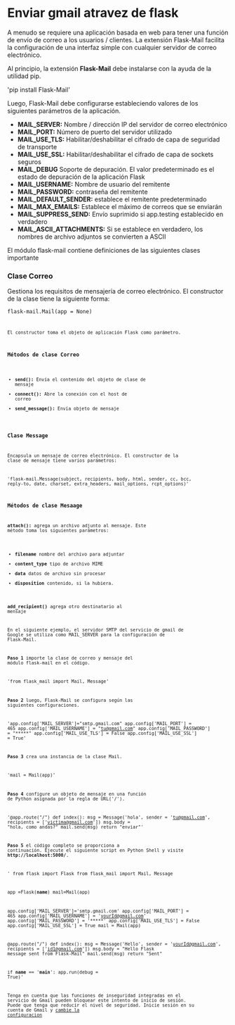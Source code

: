 # Enviar gmail atravez de flask

A menudo se requiere una aplicación basada en web para tener una función de envío de correo a los usuarios / clientes. La extensión Flask-Mail facilita la configuración de una interfaz simple con cualquier servidor de correo electrónico.

Al principio, la extensión __Flask-Mail__ debe instalarse con la ayuda de la utilidad pip.

'pip install Flask-Mail'

Luego, Flask-Mail debe configurarse estableciendo valores de los siguientes parámetros de la aplicación.

- **MAIL_SERVER:** Nombre / dirección IP del servidor de correo electrónico
- **MAIL_PORT:** Número de puerto del servidor utilizado
- **MAIL_USE_TLS:** Habilitar/deshabilitar el cifrado de capa de seguridad de transporte
- **MAIL_USE_SSL:** Habilitar/deshabilitar el cifrado de capa de sockets seguros
- **MAIL_DEBUG** Soporte de depuración. El valor predeterminado es el estado de depuración de la aplicación Flask
- **MAIL_USERNAME:** Nombre de usuario del remitente
- **MAIL_PASSWORD:** contraseña del remitente
- **MAIL_DEFAULT_SENDER:** establece el remitente predeterminado
- **MAIL_MAX_EMAILS:** Establece el máximo de correos que se enviarán
- **MAIL_SUPPRESS_SEND:** Envío suprimido si app.testing establecido en verdadero
- **MAIL_ASCII_ATTACHMENTS:** Si se establece en verdadero, los nombres de archivo adjuntos se convierten a ASCII

El módulo flask-mail contiene definiciones de las siguientes clases importante

### Clase Correo

Gestiona los requisitos de mensajería de correo electrónico. El constructor de la clase tiene la siguiente forma:

<code>flask-mail.Mail(app = None)<code>

El constructor toma el objeto de aplicación Flask como parámetro.

### Métodos de clase Correo

- **send():** Envía el contenido del objeto de clase de mensaje
- **connect():** Abre la conexión con el host de correo
- **send_message():** Envía objeto de mensaje

### Clase Message

Encapsula un mensaje de correo electrónico. El constructor de la clase de mensaje tiene varios parámetros:

'flask-mail.Message(subject, recipients, body, html, sender, cc, bcc, 
reply-to, date, charset, extra_headers, mail_options, rcpt_options)'

### Métodos de clase Mesaage

**attach():** agrega un archivo adjunto al mensaje. Este método toma los siguientes parámetros:

- **filename** nombre del archivo para adjuntar
- **content_type** tipo de archivo MIME
- **data** datos de archivo sin procesar
- **disposition** contenido, si la hubiera.

**add_recipient()** agrega otro destinatario al mensaje 

En el siguiente ejemplo, el servidor SMTP del servicio de gmail de Google se utiliza como MAIL_SERVER para la configuración de Flask-Mail.

**Paso 1**  importe la clase de correo y mensaje del módulo flask-mail en el código.

'from flask_mail import Mail, Message'

**Paso 2** luego, Flask-Mail se configura según las siguientes configuraciones.

'app.config['MAIL_SERVER']="smtp.gmail.com"
 app.config['MAIL_PORT'] = 465
 app.config['MAIL_USERNAME'] = "tu@gmail.com"
 app.config['MAIL_PASSWORD'] = "*****"
 app.config['MAIL_USE_TLS'] = False
 app.config['MAIL_USE_SSL'] = True'

**Paso 3** crea una instancia de la clase Mail.

'mail = Mail(app)'

**Paso 4** configure un objeto de mensaje en una función de Python asignada por la regla de URL('/').

'@app.route("/")
 def index():
    msg = Message('hola', sender = 'tu@gmail.com', recipients = ['victima@gmail.com'])
    msg.body = "hola, como andas?"
    mail.send(msg)
    return "enviar"'

**Paso 5** el código completo se proporciona a continuación. Ejecute el siguiente script en Python Shell y visite **http://localhost:5000/**.

'
from flask import Flask
from flask_mail import Mail, Message

app =Flask(__name__)
mail=Mail(app)

app.config['MAIL_SERVER']='smtp.gmail.com'
app.config['MAIL_PORT'] = 465
app.config['MAIL_USERNAME'] = 'yourId@gmail.com'
app.config['MAIL_PASSWORD'] = '*****'
app.config['MAIL_USE_TLS'] = False
app.config['MAIL_USE_SSL'] = True
mail = Mail(app)

@app.route("/")
def index():
   msg = Message('Hello', sender = 'yourId@gmail.com', recipients = ['id1@gmail.com'])
   msg.body = "Hello Flask message sent from Flask-Mail"
   mail.send(msg)
   return "Sent"

if __name__ == '__main__':
   app.run(debug = True)'

Tenga en cuenta que las funciones de inseguridad integradas en el servicio de Gmail pueden bloquear este intento de inicio de sesión. Puede que tenga que reducir el nivel de seguridad. Inicie sesión en su cuenta de Gmail y [cambie la configuracion](https://myaccount.google.com/lesssecureapps)
